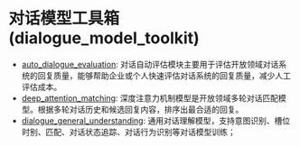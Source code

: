 # 对话模型工具箱(dialogue_model_toolkit)

- [auto_dialogue_evaluation](./auto_dialogue_evaluation): 对话自动评估模块主要用于评估开放领域对话系统的回复质量，能够帮助企业或个人快速评估对话系统的回复质量，减少人工评估成本。
- [deep_attention_matching](./deep_attention_matching): 深度注意力机制模型是开放领域多轮对话匹配模型。根据多轮对话历史和候选回复内容，排序出最合适的回复。
- [dialogue_general_understanding](./dialogue_general_understanding): 通用对话理解模型，支持意图识别、槽位时别、匹配、对话状态追踪、对话行为识别等对话模型训练；


